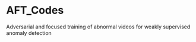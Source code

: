 # AFT_Codes
Adversarial and focused training of abnormal videos for weakly supervised anomaly detection
